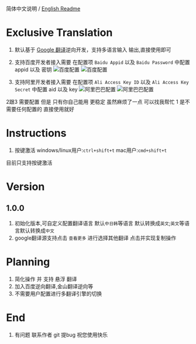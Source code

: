 简体中文说明  / [English Readme](README.en.md)

# Exclusive Translation

1. 默认基于 [Google 翻译](https://translate.google.cn)逆向开发，支持多语言输入 输出,直接使用即可
2. 支持百度开发者接入需要 在配置项 `Baidu Appid` 以及 `Baidu Password` 中配置 appid 以及 密钥
![百度配置](./src/asserts/百度配置.png)
![百度配置](./src/asserts/百度官网.png)

3. 支持阿里开发者接入需要 在配置项 `Ali Access Key ID` 以及 `Ali Access Key Secret` 中配置 aid 以及 key
![阿里巴巴配置](./src/asserts/阿里巴巴配置.png)
![阿里巴巴配置](./src/asserts/阿里巴巴官网.png)

2跟3 需要配置 但是 只有你自己能用 更稳定 虽然麻烦了一点 可以找我帮忙
1 是不需要任何配置的 直接使用就好

# Instructions
1. 按键激活
windows/linux用户:`ctrl+shift+t`
mac用户:`cmd+shift+t`

目前只支持按键激活

# Version
## 1.0.0
1. 初始化版本,可自定义配置翻译语言 默认`中日韩`等语言 默认转换成`英文`;`英文`等语言默认转换成`中文`
2. google翻译源支持点击 `查看更多` 进行选择其他翻译 点击并实现复制操作


# Planning
1. 简化操作 并 支持 悬浮 翻译
2. 加入百度逆向翻译,金山翻译逆向等
3. 不需要用户配置进行多翻译引擎的切换

# End
1. 有问题 联系作者 git 提bug 祝您使用快乐